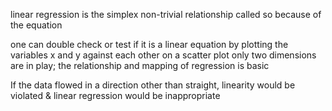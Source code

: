 linear regression is the simplex non-trivial relationship
		called so because of the equation

one can double check or test if it is a linear equation by plotting the variables x and y against each other on a scatter plot
			only two dimensions are in play; the relationship and mapping of regression is basic

If the data flowed in a direction other than straight, linearity would be violated & linear regression would be inappropriate

